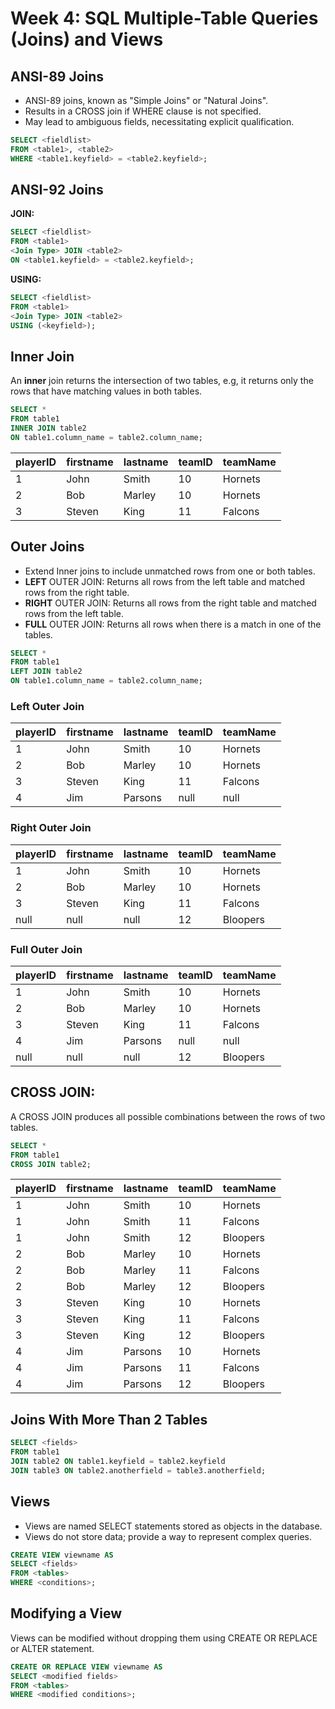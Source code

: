 # Week 4: SQL Multiple-Table Queries (Joins) and Views

## ANSI-89 Joins
- ANSI-89 joins, known as "Simple Joins" or "Natural Joins".
- Results in a CROSS join if WHERE clause is not specified.
- May lead to ambiguous fields, necessitating explicit qualification.

```sql
SELECT <fieldlist>
FROM <table1>, <table2>
WHERE <table1.keyfield> = <table2.keyfield>;
```

## ANSI-92 Joins
**JOIN:**
```sql
SELECT <fieldlist>
FROM <table1>
<Join Type> JOIN <table2>
ON <table1.keyfield> = <table2.keyfield>;
```
**USING:**

```sql
SELECT <fieldlist>
FROM <table1>
<Join Type> JOIN <table2>
USING (<keyfield>);
```

## Inner Join
An **inner** join returns the intersection of two tables, e.g, it returns only the rows that have matching values in both tables.

```sql
SELECT * 
FROM table1
INNER JOIN table2 
ON table1.column_name = table2.column_name;
```

| playerID | firstname | lastname | teamID | teamName |
|----------|-----------|----------|--------|----------|
| 1        | John      | Smith    | 10     | Hornets  |
| 2        | Bob       | Marley   | 10     | Hornets  |
| 3        | Steven    | King     | 11     | Falcons  |

## Outer Joins
- Extend Inner joins to include unmatched rows from one or both tables.
- **LEFT** OUTER JOIN: Returns all rows from the left table and matched rows from the right table.
- **RIGHT** OUTER JOIN: Returns all rows from the right table and matched rows from the left table.
- **FULL** OUTER JOIN: Returns all rows when there is a match in one of the tables.

```sql
SELECT * 
FROM table1
LEFT JOIN table2 
ON table1.column_name = table2.column_name;
```

### Left Outer Join

| playerID | firstname | lastname | teamID | teamName |
|----------|-----------|----------|--------|----------|
| 1        | John      | Smith    | 10     | Hornets  |
| 2        | Bob       | Marley   | 10     | Hornets  |
| 3        | Steven    | King     | 11     | Falcons  |
| 4        | Jim       | Parsons  | null   | null     |

### Right Outer Join

| playerID | firstname | lastname | teamID | teamName |
|----------|-----------|----------|--------|----------|
| 1        | John      | Smith    | 10     | Hornets  |
| 2        | Bob       | Marley   | 10     | Hornets  |
| 3        | Steven    | King     | 11     | Falcons  |
| null     | null      | null     | 12     | Bloopers |

### Full Outer Join

| playerID | firstname | lastname | teamID | teamName |
|----------|-----------|----------|--------|----------|
| 1        | John      | Smith    | 10     | Hornets  |
| 2        | Bob       | Marley   | 10     | Hornets  |
| 3        | Steven    | King     | 11     | Falcons  |
| 4        | Jim       | Parsons  | null   | null     |
| null     | null      | null     | 12     | Bloopers |

## CROSS JOIN:
A CROSS JOIN produces all possible combinations between the rows of two tables.

```sql
SELECT *
FROM table1
CROSS JOIN table2;
```

| playerID | firstname | lastname | teamID | teamName |
|----------|-----------|----------|--------|----------|
| 1        | John      | Smith    | 10     | Hornets  |
| 1        | John      | Smith    | 11     | Falcons  |
| 1        | John      | Smith    | 12     | Bloopers |
| 2        | Bob       | Marley   | 10     | Hornets  |
| 2        | Bob       | Marley   | 11     | Falcons  |
| 2        | Bob       | Marley   | 12     | Bloopers |
| 3        | Steven    | King     | 10     | Hornets  |
| 3        | Steven    | King     | 11     | Falcons  |
| 3        | Steven    | King     | 12     | Bloopers |
| 4        | Jim       | Parsons  | 10     | Hornets  |
| 4        | Jim       | Parsons  | 11     | Falcons  |
| 4        | Jim       | Parsons  | 12     | Bloopers |

## Joins With More Than 2 Tables

```sql
SELECT <fields>
FROM table1
JOIN table2 ON table1.keyfield = table2.keyfield
JOIN table3 ON table2.anotherfield = table3.anotherfield;
```

## Views
- Views are named SELECT statements stored as objects in the database.
- Views do not store data; provide a way to represent complex queries.

```sql
CREATE VIEW viewname AS
SELECT <fields>
FROM <tables>
WHERE <conditions>;
```

## Modifying a View
Views can be modified without dropping them using CREATE OR REPLACE or ALTER statement.

```sql
CREATE OR REPLACE VIEW viewname AS
SELECT <modified fields>
FROM <tables>
WHERE <modified conditions>;
```
